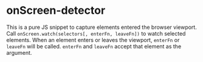 # onScreen-detector
This is a pure JS snippet to capture elements entered the browser viewport.
Call `onScreen.watch(selectors[, enterFn, leaveFn])` to watch selected elements. 
When an element enters or leaves the viewport, `enterFn` or `leaveFn` will be called. `enterFn` and `leaveFn` accept that element as the argument.
